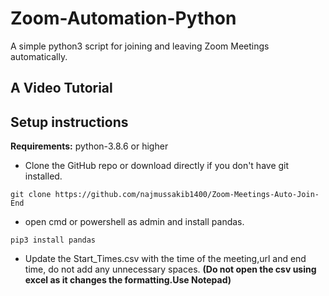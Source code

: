 # Zoom-Automation-Python

A simple python3 script for joining and leaving Zoom Meetings automatically.

## A Video Tutorial

## Setup instructions

**Requirements:** python-3.8.6 or higher

* Clone the GitHub repo or download directly if you don't have git installed.
```
git clone https://github.com/najmussakib1400/Zoom-Meetings-Auto-Join-End
```
* open cmd or powershell as admin and install pandas.
```
pip3 install pandas
```
* Update the Start_Times.csv with the time of the meeting,url and end time, do not add any unnecessary spaces. **(Do not open the csv using excel as it changes the formatting.Use Notepad)**
